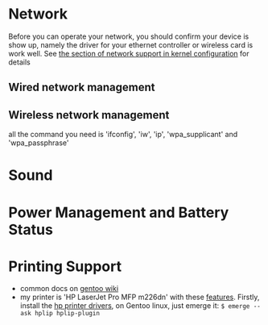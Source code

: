 # Network
Before you can operate your network, you should confirm your device is show up, namely the driver for your ethernet controller or wireless card is work well. See [the section of network support in kernel configuration](LinuxBaseSys.md) for details

## Wired network management

## Wireless network management
all the command you need is 'ifconfig', 'iw', 'ip', 'wpa_supplicant' and 'wpa_passphrase'

# Sound

# Power Management and Battery Status

# Printing Support
  - common docs on [gentoo wiki](https://wiki.gentoo.org/wiki/Printing)
  - my printer is 'HP LaserJet Pro MFP m226dn' with these [features](http://hplipopensource.com/hplip-web/models/laserjet/hp_laserjet_pro_mfp_m226dn.html). Firstly, install the [hp printer drivers](http://hplipopensource.com/hplip-web/index.html), on Gentoo linux, just emerge it:
```$ emerge --ask hplip hplip-plugin```
